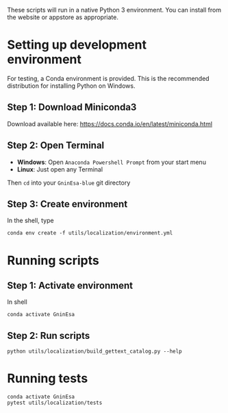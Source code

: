 These scripts will run in a native Python 3 environment. You can install from the website or appstore as appropriate.

# Setting up development environment

For testing, a Conda environment is provided. This is the recommended distribution for installing Python on Windows.

## Step 1: Download Miniconda3

Download available here: https://docs.conda.io/en/latest/miniconda.html

## Step 2: Open Terminal

- **Windows**: Open `Anaconda Powershell Prompt` from your start menu
- **Linux**: Just open any Terminal

Then `cd` into your `GninEsa-blue` git directory

## Step 3: Create environment

In the shell, type

`conda env create -f utils/localization/environment.yml`

# Running scripts

## Step 1: Activate environment

In shell

`conda activate GninEsa`

## Step 2: Run scripts

`python utils/localization/build_gettext_catalog.py --help`

# Running tests

```shell
conda activate GninEsa
pytest utils/localization/tests
```
